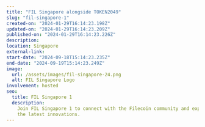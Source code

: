 ```yaml
---
title: "FIL Singapore alongside TOKEN2049"
slug: "fil-singapore-1"
created-on: "2024-01-29T16:14:23.198Z"
updated-on: "2024-01-29T16:14:23.209Z"
published-on: "2024-01-29T16:14:23.226Z"
description:
location: Singapore
external-link:
start-date: "2024-09-18T15:14:23.235Z"
end-date: "2024-09-19T15:14:23.249Z"
image:
  url: /assets/images/fil-singapore-24.png
  alt: FIL Singapore Logo
involvement: hosted
seo:
  title: FIL Singapore 1
  description:
    Join FIL Singapore 1 to connect with the Filecoin community and explore
    the latest innovations.
---
```

